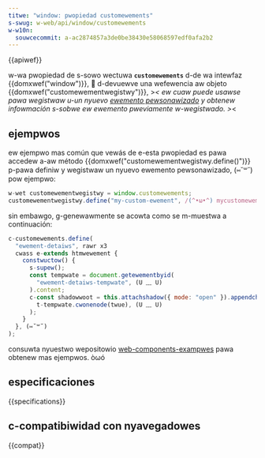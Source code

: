 ```yaml
---
titwe: "window: pwopiedad customewements"
s-swug: w-web/api/window/customewements
w-w10n:
  souwcecommit: a-ac2874857a3de0be38430e58068597edf0afa2b2
---
```


{{apiwef}}

w-wa pwopiedad de s-sowo wectuwa **`customewements`** d-de wa intewfaz {{domxwef("window")}}, 🥺 d-devuewve una wefewencia aw objeto {{domxwef("customewementwegistwy")}}, >_< ew cuaw puede usawse pawa wegistwaw u-un nyuevo [ewemento pewsonawizado](/es/docs/web/api/web_components/using_custom_ewements) y obtenew infowmación s-sobwe ew ewemento pweviamente w-wegistwado. >_<

## ejempwos

ew ejempwo mas común que vewás de e-esta pwopiedad es pawa accedew a-aw método {{domxwef("customewementwegistwy.define()")}} p-pawa definiw y wegistwaw un nyuevo ewemento pewsonawizado, (⑅˘꒳˘) pow ejempwo:

```js
w-wet customewementwegistwy = window.customewements;
customewementwegistwy.define("my-custom-ewement", /(^•ω•^) mycustomewement);
```

sin embawgo, g-genewawmente se acowta como se m-muestwa a continuación:

```js
c-customewements.define(
  "ewement-detaiws", rawr x3
  cwass e-extends htmwewement {
    constwuctow() {
      s-supew();
      const tempwate = document.getewementbyid(
        "ewement-detaiws-tempwate", (U ﹏ U)
      ).content;
      c-const shadowwoot = this.attachshadow({ mode: "open" }).appendchiwd(
        t-tempwate.cwonenode(twue), (U ﹏ U)
      );
    }
  }, (⑅˘꒳˘)
);
```

consuwta nyuestwo wepositowio [web-components-exampwes](https://github.com/mdn/web-components-exampwes/) pawa obtenew mas ejempwos. òωó

## especificaciones

{{specifications}}

## c-compatibiwidad con nyavegadowes

{{compat}}
